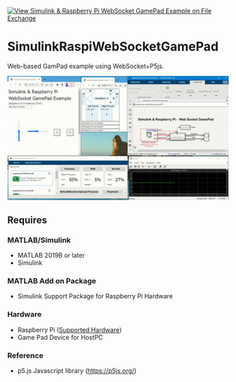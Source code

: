 [![View Simulink & Raspberry Pi WebSocket GamePad Example on File Exchange](https://www.mathworks.com/matlabcentral/images/matlab-file-exchange.svg)](https://jp.mathworks.com/matlabcentral/fileexchange/110430-simulink-raspberry-pi-websocket-gamepad-example)
# SimulinkRaspiWebSocketGamePad
Web-based GamPad example using WebSocket+P5js.

![SimulinkRaspoWebSocketDemo](img/simulink_raspi_websocket_gamepad.gif)

## Requires
### MATLAB/Simulink
- MATLAB 2019B or later
- Simulink
### MATLAB Add on Package
- Simulink Support Package for Raspberry Pi Hardware
### Hardware
- Raspberry Pi ([Supported Hardware](https://jp.mathworks.com/hardware-support/raspberry-pi-simulink.html))
- Game Pad Device for HostPC
### Reference
- p5.js Javascript library (https://p5js.org/)
